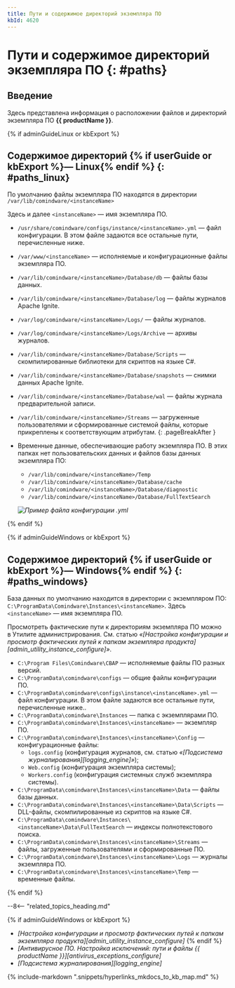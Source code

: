 ```yaml
---
title: Пути и содержимое директорий экземпляра ПО
kbId: 4620
---
```


# Пути и содержимое директорий экземпляра ПО {: #paths}

## Введение

Здесь представлена информация о расположении файлов и директорий экземпляра ПО **{{ productName }}**.

{% if adminGuideLinux or kbExport %}

## Содержимое директорий {% if userGuide or kbExport %}— Linux{% endif %} {: #paths_linux}

По умолчанию файлы экземпляра ПО находятся в директории `/var/lib/comindware/<instanceName>`

Здесь и далее `<instanceName>` — имя экземпляра ПО.

- `/usr/share/comindware/configs/instance/<instanceName>.yml` — файл конфигурации. В этом файле задаются все остальные пути, перечисленные ниже.
- `/var/www/<instanceName>` — исполняемые и конфигурационные файлы экземпляра ПО.
- `/var/lib/comindware/<instanceName>/Database/db` — файлы базы данных.
- `/var/lib/comindware/<instanceName>/Database/log` — файлы журналов Apache Ignite.
- `/var/log/comindware/<instanceName>/Logs/` — файлы журналов.
- `/var/log/comindware/<instanceName>/Logs/Archive` — архивы журналов.
- `/var/lib/comindware/<instanceName>/Database/Scripts` — скомпилированные библиотеки для скриптов на языке С#.
- `/var/lib/comindware/<instanceName>/Database/snapshots` — снимки данных Apache Ignite.
- `/var/lib/comindware/<instanceName>/Database/wal` — файлы журнала предварительной записи.
- `/var/lib/comindware/<instanceName>/Streams` — загруженные пользователями и сформированные системой файлы, которые прикреплены к соответствующим атрибутам.
{: .pageBreakAfter }
- Временные данные, обеспечивающие работу экземпляра ПО. В этих папках нет пользовательских данных и файлов базы данных экземпляра ПО:
    - `/var/lib/comindware/<instanceName>/Temp`
    - `/var/lib/comindware/<instanceName>/Database/cache`
    - `/var/lib/comindware/<instanceName>/Database/diagnostic`
    - `/var/lib/comindware/<instanceName>/Database/FullTextSearch`

    _![Пример файла конфигурации <instanceName>.yml](https://kb.comindware.ru/assets/img_66546f9baeb01.png)_

{% endif %}

{% if adminGuideWindows or kbExport %}

## Содержимое директорий {% if userGuide or kbExport %}— Windows{% endif %} {: #paths_windows}

База данных по умолчанию находится в директории с экземпляром ПО: `C:\ProgramData\Comindware\Instances\<instanceName>`. Здесь `<instanceName>` — имя экземпляра ПО.

Просмотреть фактические пути к директориям экземпляра ПО можно в Утилите администрирования. См. статью *«[Настройка конфигурации и просмотр фактических путей к папкам экземпляра продукта][admin_utility_instance_configure]»*.

- `C:\Program Files\Comindware\CBAP` — исполняемые файлы ПО разных версий.
- `C:\ProgramData\сomindware\configs` — общие файлы конфигурации ПО.
- `C:\ProgramData\сomindware\configs\instance\<instanceName>.yml` — файл конфигурации. В этом файле задаются все остальные пути, перечисленные ниже..
- `C:\ProgramData\сomindware\Instances` — папка с экземплярами ПО.
- `C:\ProgramData\сomindware\Instances\<instanceName>` — экземпляр ПО.
- `C:\ProgramData\сomindware\Instances\<instanceName>\Config` — конфигурационные файлы:
    - `logs.config` (конфигурация журналов, см. статью *«[Подсистема журналирования][logging_engine]»*);
    - `Web.config` (конфигурация экземпляра системы);
    - `Workers.config` (конфигурация системных служб экземпляра системы).
- `C:\ProgramData\сomindware\Instances\<instanceName>\Data` — файлы базы данных.
- `C:\ProgramData\сomindware\Instances\<instanceName>\Data\Scripts` — DLL-файлы, скомпилированные из скриптов на языке C#.
- `C:\ProgramData\сomindware\Instances\<instanceName>\Data\FullTextSearch` — индексы полнотекстового поиска.
- `C:\ProgramData\сomindware\Instances\<instanceName>\Streams` — файлы, загруженные пользователями и сформированные ПО.
- `C:\ProgramData\сomindware\Instances\<instanceName>\Logs` — журналы экземпляра ПО.
- `C:\ProgramData\сomindware\Instances\<instanceName>\Temp` — временные файлы.

{% endif %}

<div class="relatedTopics" markdown="block">

--8<-- "related_topics_heading.md"

{% if adminGuideWindows or kbExport %}
- _[Настройка конфигурации и просмотр фактических путей к папкам экземпляра продукта][admin_utility_instance_configure]_
{% endif %}
- _[Антивирусное ПО. Настройка исключений: пути и файлы {{ productName }}][antivirus_exceptions_configure]_
- _[Подсистема журналирования][logging_engine]_

</div>

{% include-markdown ".snippets/hyperlinks_mkdocs_to_kb_map.md" %}
